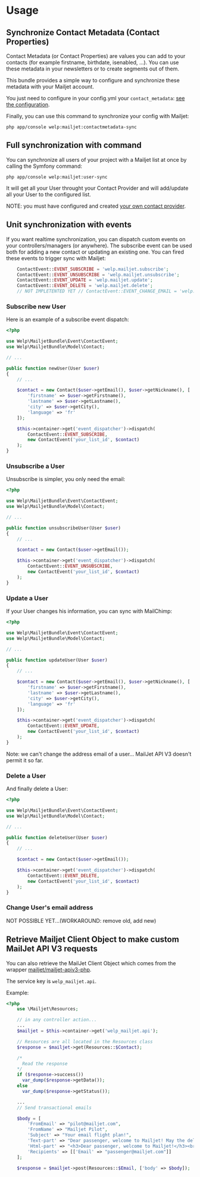 # Usage

## Synchronize Contact Metadata (Contact Properties)

Contact Metadata (or Contact Properties) are values you can add to your contacts (for example firstname, birthdate, isenabled, ...).
You can use these metadata in your newsletters or to create segments out of them.

This bundle provides a simple way to configure and synchronize these metadata with your Mailjet account.

You just need to configure in your config.yml your `contact_metadata`: [see the configuration](configuration.md).

Finally, you can use this command to synchronize your config with Mailjet:

    php app/console welp:mailjet:contactmetadata-sync


## Full synchronization with command

You can synchronize all users of your project with a Mailjet list at once by calling the Symfony command:

    php app/console welp:mailjet:user-sync


It will get all your User throught your Contact Provider and will add/update all your User to the configured list.

NOTE: you must have configured and created [your own contact provider](contact-provider.md).

## Unit synchronization with events

If you want realtime synchronization, you can dispatch custom events on your controllers/managers (or anywhere). The subscribe event can be used both for adding a new contact or updating an existing one. You can fired these events to trigger sync with Mailjet:

```php
    ContactEvent::EVENT_SUBSCRIBE = 'welp.mailjet.subscribe';
    ContactEvent::EVENT_UNSUBSCRIBE = 'welp.mailjet.unsubscribe';
    ContactEvent::EVENT_UPDATE = 'welp.mailjet.update';
    ContactEvent::EVENT_DELETE = 'welp.mailjet.delete';
    // NOT IMPLETENTED YET // ContactEvent::EVENT_CHANGE_EMAIL = 'welp.mailjet.change_email';
```

### Subscribe new User

Here is an example of a subscribe event dispatch:

```php
<?php

use Welp\MailjetBundle\Event\ContactEvent;
use Welp\MailjetBundle\Model\Contact;

// ...

public function newUser(User $user)
{
    // ...

    $contact = new Contact($user->getEmail(), $user->getNickname(), [
        'firstname' => $user->getFirstname(),
        'lastname' => $user->getLastname(),
        'city' => $user->getCity(),
        'language' => 'fr'
    ]);

	$this->container->get('event_dispatcher')->dispatch(
        ContactEvent::EVENT_SUBSCRIBE,
        new ContactEvent('your_list_id', $contact)
    );
}
```

### Unsubscribe a User

Unsubscribe is simpler, you only need the email:

```php
<?php

use Welp\MailjetBundle\Event\ContactEvent;
use Welp\MailjetBundle\Model\Contact;

// ...

public function unsubscribeUser(User $user)
{
    // ...

    $contact = new Contact($user->getEmail());

    $this->container->get('event_dispatcher')->dispatch(
        ContactEvent::EVENT_UNSUBSCRIBE,
        new ContactEvent('your_list_id', $contact)
    );
}
```

### Update a User

If your User changes his information, you can sync with MailChimp:

```php
<?php

use Welp\MailjetBundle\Event\ContactEvent;
use Welp\MailjetBundle\Model\Contact;

// ...

public function updateUser(User $user)
{
    // ...

    $contact = new Contact($user->getEmail(), $user->getNickname(), [
        'firstname' => $user->getFirstname(),
        'lastname' => $user->getLastname(),
        'city' => $user->getCity(),
        'language' => 'fr'
    ]);

    $this->container->get('event_dispatcher')->dispatch(
        ContactEvent::EVENT_UPDATE,
        new ContactEvent('your_list_id', $contact)
    );
}
```

Note: we can't change the address email of a user... MailJet API V3 doesn't permit it so far.


### Delete a User

And finally delete a User:


```php
<?php

use Welp\MailjetBundle\Event\ContactEvent;
use Welp\MailjetBundle\Model\Contact;

// ...

public function deleteUser(User $user)
{
    // ...

    $contact = new Contact($user->getEmail());

    $this->container->get('event_dispatcher')->dispatch(
        ContactEvent::EVENT_DELETE,
        new ContactEvent('your_list_id', $contact)
    );
}
```

### Change User's email address

NOT POSSIBLE YET...(WORKAROUND: remove old, add new)


## Retrieve Mailjet Client Object to make custom MailJet API V3 requests

You can also retrieve the MailJet Client Object which comes from the wrapper [mailjet/mailjet-apiv3-php](https://github.com/mailjet/mailjet-apiv3-php).

The service key is `welp_mailjet.api`.

Example:

``` php
<?php
    use \Mailjet\Resources;

    // in any controller action...
    ...
    $mailjet = $this->container->get('welp_mailjet.api');

    // Resources are all located in the Resources class
    $response = $mailjet->get(Resources::$Contact);

    /*
      Read the response
    */
    if ($response->success())
      var_dump($response->getData());
    else
      var_dump($response->getStatus());

    ...
    // Send transactional emails

    $body = [
        'FromEmail' => "pilot@mailjet.com",
        'FromName' => "Mailjet Pilot",
        'Subject' => "Your email flight plan!",
        'Text-part' => "Dear passenger, welcome to Mailjet! May the delivery force be with you!",
        'Html-part' => "<h3>Dear passenger, welcome to Mailjet!</h3><br />May the delivery force be with you!",
        'Recipients' => [['Email' => "passenger@mailjet.com"]]
    ];

    $response = $mailjet->post(Resources::$Email, ['body' => $body]);

```

